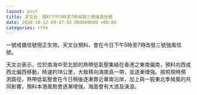 ```yaml
---
layout: post
title: 天文台：預料下午5時至7時改發三號強風信號
date: 2020-10-12 09:47:56.000000000 +08:00
categories: rthk
---
```


一號戒備信號現正生效。天文台預料，會在今日下午5時至7時改發三號強風信號。

天文台表示，位於南海中至北部的熱帶低氣壓集結在香港之東南偏南，預料向西或西北偏西移動，時速約18公里，大致移向海南島一帶，並逐漸增強。按照現時預測路徑，熱帶低氣壓會在今日稍後逐漸靠近華南沿岸，加上與一股東北季候風的共同影響，預料本港風勢會逐漸增強，海面會有大浪及湧浪。
